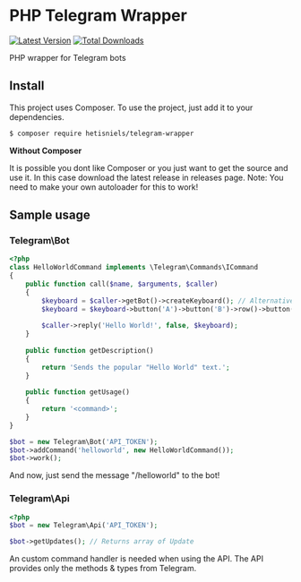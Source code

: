 # PHP Telegram Wrapper

[![Latest Version](https://img.shields.io/packagist/v/hetisniels/telegram-wrapper.svg?style=flat)](https://packagist.org/packages/hetisniels/telegram-wrapper)
[![Total Downloads](https://img.shields.io/packagist/dt/hetisniels/telegram-wrapper.svg?style=flat)](https://packagist.org/packages/hetisniels/telegram-wrapper)

PHP wrapper for Telegram bots

## Install

This project uses Composer. To use the project, just add it to your dependencies.

``` bash
$ composer require hetisniels/telegram-wrapper
```
**Without Composer**

It is possible you dont like Composer or you just want to get the source and use it. In this case download the latest release in releases page.
Note: You need to make your own autoloader for this to work!

## Sample usage
### Telegram\Bot
``` php
<?php
class HelloWorldCommand implements \Telegram\Commands\ICommand
{
	public function call($name, $arguments, $caller)
	{
		$keyboard = $caller->getBot()->createKeyboard(); // Alternative: $keyboard = new KeyboardBuilder();
		$keyboard = $keyboard->button('A')->button('B')->row()->button('C')->button('D')->row()->setResizable(true)->setOneTime(true)->keyboard();
		
		$caller->reply('Hello World!', false, $keyboard);
	}
	
	public function getDescription()
	{
		return 'Sends the popular "Hello World" text.';
	}
	
	public function getUsage()
	{
		return '<command>';
	}
}

$bot = new Telegram\Bot('API_TOKEN');
$bot->addCommand('helloworld', new HelloWorldCommand());
$bot->work();
```
And now, just send the message "/helloworld" to the bot!

### Telegram\Api
``` php
<?php
$bot = new Telegram\Api('API_TOKEN');

$bot->getUpdates(); // Returns array of Update
```
An custom command handler is needed when using the API.
The API provides only the methods & types from Telegram.
